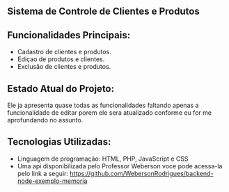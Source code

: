 ## Sistema de Controle de Clientes e Produtos

## Funcionalidades Principais:
- Cadastro de clientes e produtos.
- Ediçao de produtos e clientes.
- Exclusão de clientes e produtos.

## Estado Atual do Projeto:
Ele ja apresenta quase todas as funcionalidades faltando apenas a funcionalidade de editar porem ele sera atualizado conforme eu for me aprofundando no assunto.

## Tecnologias Utilizadas:
- Linguagem de programação: HTML, PHP, JavaScript e CSS
- Uma api disponibilizada pelo Professor Weberson voce pode acessa-la pelo link a seguir: https://github.com/WebersonRodrigues/backend-node-exemplo-memoria
